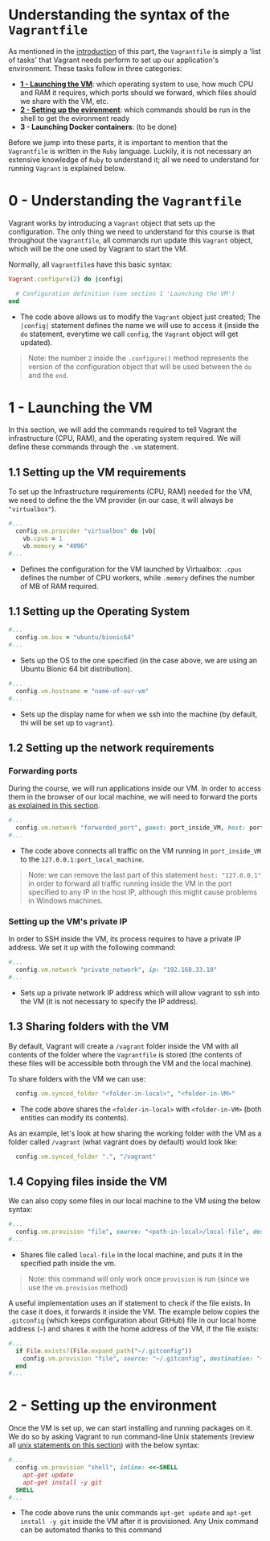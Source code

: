 # Understanding the syntax of the `Vagrantfile`

As mentioned in the [introduction](/4-vagrant/README.md#basics-of-vagrant-and-intuition) of this part, the `Vagrantfile` is simply a 'list of tasks' that Vagrant needs perform to set up our application's environment. These tasks follow in three categories:
- **[1 - Launching the VM](#1---launching-the-vm)**: which operating system to use, how much CPU and RAM it requires, which ports should we forward, which files should we share with the VM, etc.
- **[2 - Setting up the evironment](#2---setting-up-the-environment)**: which commands should be run in the shell to get the evironment ready
- **3 - Launching Docker containers**: (to be done)

Before we jump into these parts, it is important to mention that the `Vagrantfile` is written in the `Ruby` language. Luckily, it is not necessary an extensive knowledge of `Ruby` to understand it; all we need to understand for running `Vagrant` is explained below.

# 0 - Understanding the `Vagrantfile`
Vagrant works by introducing a `Vagrant` object that sets up the configuration. The only thing we need to understand for this course is that throughout the `Vagrantfile`, all commands run update this `Vagrant` object, which will be the one used by Vagrant to start the VM.

Normally, all `Vagrantfile`s have this basic syntax:
```Ruby
Vagrant.configure(2) do |config|

  # Configuration definition (see section 1 'Launching the VM')
end
```
- The code above allows us to modify the `Vagrant` object just created; The `|config|` statement defines the name we will use to access it (inside the `do` statement, everytime we call `config`, the `Vagrant` object will get updated).

> Note: the number `2` inside the `.configure()` method represents the version of the configuration object that will be used between the `do` and the `end`. 

# 1 - Launching the VM
In this section, we will add the commands required to tell Vagrant the infrastructure (CPU, RAM), and the operating system required. We will define these commands through the `.vm` statement.
## 1.1 Setting up the VM requirements
To set up the Infrastructure requirements (CPU, RAM) needed for the VM, we need to define the the VM provider (in our case, it will always be `"virtualbox"`).
```Ruby
#...
  config.vm.provider "virtualbox" do |vb|
    vb.cpus = 1
    vb.memory = "4096"
#...
```
- Defines the configuration for the VM launched by Virtualbox: `.cpus` defines the number of CPU workers, while `.memory` defines the number of MB of RAM required.

## 1.1 Setting up the Operating System
```Ruby
#...
  config.vm.box = "ubuntu/bionic64"
#...
```
- Sets up the OS to the one specified (in the case above, we are using an Ubuntu Bionic 64 bit distribution).

```Ruby
#...
  config.vm.hostname = "name-of-our-vm"
#...
```
- Sets up the display name for when we ssh into the machine (by default, thi will be set up to `vagrant`).

## 1.2 Setting up the network requirements
### Forwarding ports
During the course, we will run applications inside our VM. In order to access them in the browser of our local machine, we will need to forward the ports [as explained in this section](../0-basic-concepts).

```Ruby
#...
  config.vm.network "forwarded_port", guest: port_inside_VM, host: port_local_machine, host_ip: "127.0.0.1"
#...
```
- The code above connects all traffic on the VM running in `port_inside_VM` to the `127.0.0.1:port_local_machine`.

> Note: we can remove the last part of this statement `host: "127.0.0.1"` in order to forward all traffic running inside the VM in the port specified to any IP in the host IP, although this might cause problems in Windows machines.

### Setting up the VM's private IP
In order to SSH inside the VM, its process requires to have a private IP address. We set it up with the following command:
```Ruby
#...
  config.vm.network "private_network", ip: "192.168.33.10"
#...
```
- Sets up a private network IP address which will allow vagrant to ssh into the VM (it is not necessary to specify the IP address).

## 1.3 Sharing folders with the VM
By default, Vagrant will create a `/vagrant` folder inside the VM with all contents of the folder where the `Vagrantfile` is stored (the contents of these files will be accessible both through the VM and the local machine).

To share folders with the VM we can use:
```Ruby
  config.vm.synced_folder "<folder-in-local>", "<folder-in-VM>"
```
- The code above shares the `<folder-in-local>` with `<folder-in-VM>` (both entities can modify its contents).

As an example, let's look at how sharing the working folder with the VM as a folder called `/vagrant` (what vagrant does by default) would look like:
```Ruby
  config.vm.synced_folder ".", "/vagrant"
```

## 1.4 Copying files inside the VM
We can also copy some files in our local machine to the VM using the below syntax:
```Ruby
#...
  config.vm.provision "file", source: "<path-in-local>/local-file", destination: "<path-in-vm>/filename"
#...
```
- Shares file called `local-file` in the local machine, and puts it in the specified path inside the vm.

> Note: this command will only work once `provision` is run (since we use the `vm.provision` method)

A useful implementation uses an if statement to check if the file exists. In the case it does, it forwards it inside the VM. The example below copies the `.gitconfig` (which keeps configuration about GitHub) file in our local home address (`~`) and shares it with the home address of the VM, if the file exists:
```Ruby
#...
  if File.exists?(File.expand_path("~/.gitconfig"))
    config.vm.provision "file", source: "~/.gitconfig", destination: "~/.gitconfig"
  end
#...
```

# 2 - Setting up the environment
Once the VM is set up, we can start installing and running packages on it. We do so by asking Vagrant to run command-line Unix statements (review all [unix statements on this section](../2-unix/README.md)) with the below syntax:
```Ruby
#...
  config.vm.provision "shell", inline: <<-SHELL
    apt-get update
    apt-get install -y git
  SHELL
#...
```
- The code above runs the unix commands `apt-get update` and `apt-get install -y git` inside the VM after it is provisioned. Any Unix command can be automated thanks to this command